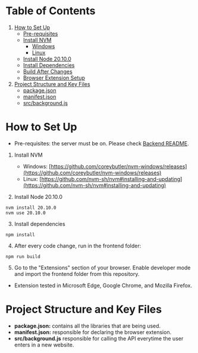 # Table of Contents
1. [How to Set Up](#how-to-set-up)
   - [Pre-requisites](#pre-requisites-the-server-must-be-on-please-check-backend-readme)
   - [Install NVM](#1-install-nvm)
     - [Windows](#windows)
     - [Linux](#linux)
   - [Install Node 20.10.0](#2-install-node-20100)
   - [Install Dependencies](#3-install-dependencies)
   - [Build After Changes](#4-build-after-changes)
   - [Browser Extension Setup](#5-browser-extension-setup)
2. [Project Structure and Key Files](#project-structure-and-key-files)
   - [package.json](#packagejson)
   - [manifest.json](#manifestjson)
   - [src/background.js](#srcbackgroundjs)

# How to Set Up

- Pre-requisites: the server must be on. Please check [Backend README](backend/README.md).

1. Install NVM

   - Windows: [https://github.com/coreybutler/nvm-windows/releases](https://github.com/coreybutler/nvm-windows/releases)
   - Linux: [https://github.com/nvm-sh/nvm#installing-and-updating](https://github.com/nvm-sh/nvm#installing-and-updating)

2. Install Node 20.10.0

```
nvm install 20.10.0
nvm use 20.10.0
```

3. Install dependencies

```
npm install
```

4. After every code change, run in the frontend folder:

```
npm run build
```

5. Go to the "Extensions" section of your browser. Enable developer mode and import the frontend folder from this repository.

- Extension tested in Microsoft Edge, Google Chrome, and Mozilla Firefox.

# Project Structure and Key Files

- **package.json:** contains all the libraries that are being used.
- **manifest.json:** responsible for declaring the browser extension.
- **src/background.js** responsible for calling the API everytime the user enters in a new website.

